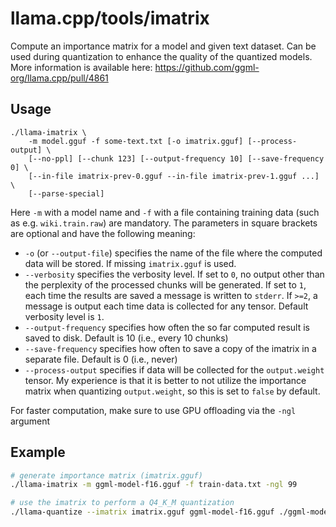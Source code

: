 # llama.cpp/tools/imatrix

Compute an importance matrix for a model and given text dataset. Can be used during quantization to enhance the quality of the quantized models.
More information is available here: https://github.com/ggml-org/llama.cpp/pull/4861

## Usage

```
./llama-imatrix \
    -m model.gguf -f some-text.txt [-o imatrix.gguf] [--process-output] \
    [--no-ppl] [--chunk 123] [--output-frequency 10] [--save-frequency 0] \
    [--in-file imatrix-prev-0.gguf --in-file imatrix-prev-1.gguf ...] \
    [--parse-special]
```

Here `-m` with a model name and `-f` with a file containing training data (such as e.g. `wiki.train.raw`) are mandatory.
The parameters in square brackets are optional and have the following meaning:
* `-o` (or `--output-file`) specifies the name of the file where the computed data will be stored. If missing `imatrix.gguf` is used.
* `--verbosity` specifies the verbosity level. If set to `0`, no output other than the perplexity of the processed chunks will be generated. If set to `1`, each time the results are saved a message is written to `stderr`. If `>=2`, a message is output each time data is collected for any tensor. Default verbosity level is `1`.
* `--output-frequency` specifies how often the so far computed result is saved to disk. Default is 10 (i.e., every 10 chunks)
* `--save-frequency` specifies how often to save a copy of the imatrix in a separate file. Default is 0 (i.e., never)
* `--process-output` specifies if data will be collected for the `output.weight` tensor. My experience is that it is better to not utilize the importance matrix when quantizing `output.weight`, so this is set to `false` by default.

For faster computation, make sure to use GPU offloading via the `-ngl` argument

## Example

```bash
# generate importance matrix (imatrix.gguf)
./llama-imatrix -m ggml-model-f16.gguf -f train-data.txt -ngl 99

# use the imatrix to perform a Q4_K_M quantization
./llama-quantize --imatrix imatrix.gguf ggml-model-f16.gguf ./ggml-model-q4_k_m.gguf q4_k_m
```
